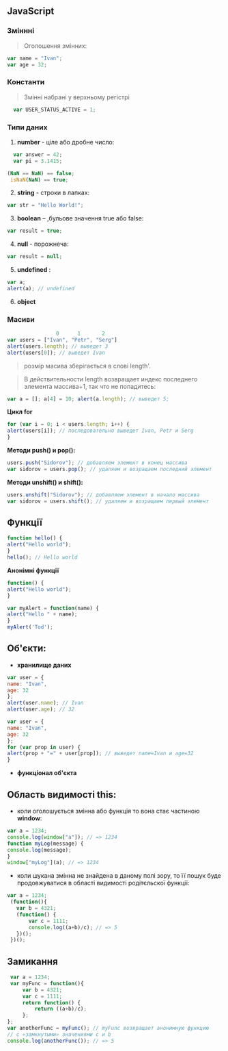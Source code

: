 ## JavaScript

### Зміннні
>Оголошення змінних:
```javascript
var name = "Ivan";
var age = 32;
```
### Константи
>Змінні набрані у верхньому регістрі
```javascript
  var USER_STATUS_ACTIVE = 1;
```
### Типи даних 
1. **number** - ціле або дробне число:
```javascript
  var answer = 42;
  var pi = 3.1415;
```
```javascript
(NaN == NaN) == false;
 isNaN(NaN) == true;
 ```
2. **string** - строки в лапках:
```javascript
var str = "Hello World!";
```
3. **boolean** – ,бульове значення true або false:
```javascript
var result = true;
```
4. **null** - порожнеча:
```javascript
var result = null;
```
5. **undefined** :
```javascript
var a;
alert(a); // undefined
```
6. **object**

### Масиви
```javascript
                0      1       2
var users = ["Ivan", "Petr", "Serg"]
alert(users.length); // выведет 3
alert(users[0]); // выведет Ivan
```
>розмір масива зберігається в слові length'.

>В действительности length возвращает индекс последнего элемента массива+1,
так что не попадитесь:
```javascript
var a = []; a[4] = 10; alert(a.length); // выведет 5;
```
**Цикл for**
```javascript
for (var i = 0; i < users.length; i++) {
alert(users[i]); // последовательно выведет Ivan, Petr и Serg
}
```
**Методи push() и pop():**
```javascript
users.push("Sidorov"); // добавляем элемент в конец массива
var sidorov = users.pop(); // удаляем и возращаем последний элемент
```
**Методи unshift() и shift():**
```javascript
users.unshift("Sidorov"); // добавляем элемент в начало массива
var sidorov = users.shift(); // удаляем и возращаем первый элемент
```
## Функції
```javascript
function hello() {
alert("Hello world");
}
hello(); // Hello world
```
**Анонімні функції**
```javascript
function() {
alert("Hello world");
}
```
```javascript
var myAlert = function(name) {
alert("Hello " + name);
}
myAlert('Tod');
```
## Об'єкти:
* **хранилище даних**

```javascript
var user = {
name: "Ivan",
age: 32
};
alert(user.name); // Ivan
alert(user.age); // 32
```
```javascript
var user = {
name: "Ivan",
age: 32
};
for (var prop in user) {
alert(prop + "=" + user[prop]); // выведет name=Ivan и age=32
}
```
* **функціонал об'єкта**
## Область видимості this:
* коли оголошується змінна або функція то вона стає частиною **window**:
```javascript
var a = 1234;
console.log(window["a"]); // => 1234
function myLog(message) {
console.log(message);
}
window["myLog"](a); // => 1234
```
* коли шукана змінна не знайдена в даному полі зору, то її пошук буде продовжуватися в області видимості родітєльскої функції:
 ```javascript
 var a = 1234;
  (function(){
    var b = 4321;
    (function() {
        var c = 1111;
        console.log((a+b)/c); // => 5
    })();
  })();
```

## Замикання

 ```javascript
  var a = 1234;
  var myFunc = function(){
      var b = 4321;
      var c = 1111;
      return function() {
          return ((a+b)/c);
      };
};
var anotherFunc = myFunc(); // myFunc возвращает анонимную функцию
 // с «замкнутыми» значениями c и b
console.log(anotherFunc()); // => 5
 ```

